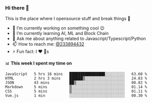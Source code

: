 ### Hi there 👋

<!--
**a233894432/a233894432** is a ✨ _special_ ✨ repository because its `README.md` (this file) appears on your GitHub profile.

Here are some ideas to get you started:

- 🔭 I’m currently working on ...
- 🌱 I’m currently learning ...
- 👯 I’m looking to collaborate on ...
- 🤔 I’m looking for help with ...
- 💬 Ask me about ...
- 📫 How to reach me: ...
- 😄 Pronouns: ...
- ⚡ Fun fact: ...
-->
 
 
This is the place where I opensource stuff and break things :rofl:

- 🔭 I’m currently working on something cool :wink:
- 🌱 I’m currently learning AI, ML and Block Chain
- 💬 Ask me about anything related to Javascript/Typescript/Python
- 📫 How to reach me: [@233894432](https://twitter.com/233894432)
- ⚡ Fun fact: I :heart: :dog:s

📊 **This week I spent my time on**
<!--START_SECTION:waka-->

```text
JavaScript   5 hrs 16 mins   ████████████████░░░░░░░░░   63.60 %
HTML         2 hrs 3 mins    ██████▒░░░░░░░░░░░░░░░░░░   24.83 %
JSON         43 mins         ██▒░░░░░░░░░░░░░░░░░░░░░░   08.82 %
Markdown     5 mins          ▒░░░░░░░░░░░░░░░░░░░░░░░░   01.14 %
CSS          5 mins          ▒░░░░░░░░░░░░░░░░░░░░░░░░   01.11 %
Vue.js       1 min           ░░░░░░░░░░░░░░░░░░░░░░░░░   00.30 %
```

<!--END_SECTION:waka-->
